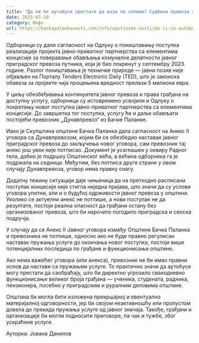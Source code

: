 ```yaml
---
title: "Да ли ће аутобуси престати да возе по селима? Судбина превоза у рукама Општине (ВИДЕО)"
date: 2025-07-10
category: Инфо
url: https://backapalankavesti.com/info/opstinske-vesti/da-li-ce-autobusi-prestati-da-voze-po-selima-sudbina-prevoza-u-rukama-opstine-video/
---
```


Одборници су дали сагласност на Одлуку о поништавању поступка реализације пројекта јавно-приватног партнерства са елементима концесије за поверавање обављања комуналне делатности јавног приградског превоза путника, који је био покренут у септембру 2023. године. Разлог поништавања је техничке природе — јавни позив није објављен на Порталу Tenders Electronic Daily (TED), што је законска обавеза за пројекте чија процењена вредност прелази 5 милиона евра.

У циљу обезбеђивања континуитета јавног превоза и права грађана на доступну услугу, одборници су истовремено усвојили и Одлуку о покретању новог поступка јавно-приватног партнерства са елементима концесије. До завршетка тог поступка, услугу ће и даље обављати постојећи превозник „Дунавпревоз“ из Бачке Паланке.

Иако је Скупштина општине Бачка Паланка дала сагласност на Анекс II уговора са Дунавпревозом, којим би се обезбедио наставак јавног приградског превоза до закључења новог уговора, сам превозник тај анекс још увек није потписао. Документ је усаглашен у оквиру Радног тела, добио је подршку Општинског већа, а већина одборника га је подржала на седници. Међутим, без потписа друге стране у овом случају Дунавпревоза, уговор нема правну снагу.

Додатну тежину ситуацији даје чињеница да на претходно расписани поступак концесије није стигла ниједна пријава, што значи да су услови уговора упитни, али и о будућој одрживости јавног превоза у општини. Уколико се актуелни анекс не потпише, а нови поступак не да резултате, постоји реална опасност да грађани остану без организованог превоза, што би нарочито погодило приградска и сеоска подручја.

У случају да се Анекс II Јавног уговора између Општине Бачка Паланка и превозника не потпише, односно ако не буде правно регулисан наставак пружања услуге до окончања новог поступка, постоји више потенцијалних последица по грађане и функционисање општине.

Ако нема важећег уговора (или анекса), превозник не би имао правни основ да настави са пружањем услуге. То практично значи да аутобуси могу престати да саобраћају, што би директно угрозило свакодневно функционисање великог броја грађана — ученика, студената, радника, пензионера, посебно у приградским и руралним деловима општине.

Општина би могла бити изложена прекршајној и евентуално материјалној одговорности, јер би својом неактивношћу или пропустом довела до прекида пружања услуге од јавног значаја. Такође, грађани и организације би могли подносити приговоре, па чак и тужбе, због ускраћене услуге.

Ауторка: Јована Данилов
